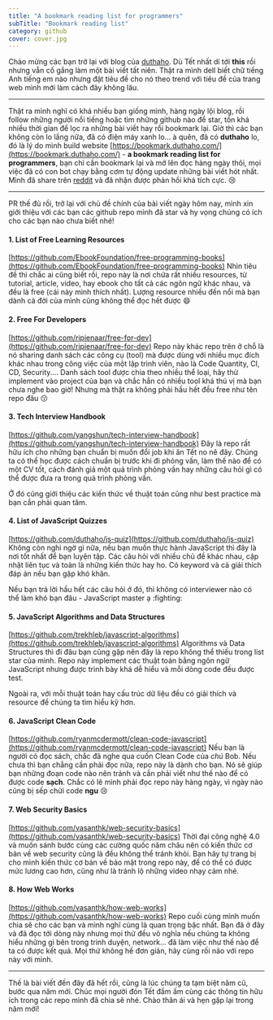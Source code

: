 ```yaml
---
title: "A bookmark reading list for programmers"
subTitle: "Bookmark reading list"
category: github
cover: cover.jpg
---
```


Chào mừng các bạn trở lại với blog của [duthaho](https://duthaho.com). Dù Tết nhất dí tới **this** rồi nhưng vẫn cố gắng làm một bài viết tất niên. Thật ra mình dell biết chữ tiếng Anh tiếng em nào nhưng đặt tiêu đề cho nó theo trend với tiêu đề của trang web mình mới làm cách đây không lâu.

---

Thật ra mình nghĩ có khá nhiều bạn giống mình, hàng ngày lội blog, rồi follow những người nổi tiếng hoặc tìm những github nào để star, tốn khá nhiều thời gian để lọc ra những bài viết hay rồi bookmark lại.
Giờ thì các bạn không còn lo lắng nữa, đã có điện máy xanh lo... à quên, đã có **duthaho** lo, đó là lý do mình build website [https://bookmark.duthaho.com/](https://bookmark.duthaho.com/) - **a bookmark reading list for programmers**, bạn chỉ cần bookmark lại và mở lên đọc hàng ngày thôi, mọi việc đã có con bot chạy bằng cơm tự động update những bài viết hót nhất. Mình đã share trên [reddit](https://www.reddit.com/r/learnprogramming/comments/enk0l2/i_created_a_bookmark_reading_list_for_programmers/) và đã nhận được phản hồi khá tích cực. :cry:

---

PR thế đủ rồi, trở lại với chủ đề chính của bài viết ngày hôm nay, mình xin giới thiệu với các bạn các github repo mình đã star và hy vọng chúng có ích cho các bạn nào chưa biết nhé!

#### 1. List of Free Learning Resources
[https://github.com/EbookFoundation/free-programming-books](https://github.com/EbookFoundation/free-programming-books)
Nhìn tiêu đề thì chắc ai cũng biết rồi, repo này là nơi chứa rất nhiều resources, từ tutorial, article, video, hay ebook cho tất cả các ngôn ngữ khác nhau, và đều là free (cái này mình thích nhất). Lượng resource nhiều đến nổi mà bạn dành cả đời của mình cũng không thể đọc hết được :smile:

#### 2. Free For Developers
[https://github.com/ripienaar/free-for-dev](https://github.com/ripienaar/free-for-dev)
Repo này khác repo trên ở chỗ là nó sharing danh sách các công cụ (tool) mà được dùng với nhiều mục đích khác nhau trong công việc của một lập trình viên, nào là Code Quantity, CI, CD, Security.... Danh sách tool được chia theo nhiều thể loại, hãy thử implement vào project của bạn và chắc hẳn có nhiều tool khá thú vị mà bạn chưa nghe bao giờ! Nhưng mà thật ra không phải hầu hết đều free như tên repo đâu :kissing:

#### 3. Tech Interview Handbook
[https://github.com/yangshun/tech-interview-handbook](https://github.com/yangshun/tech-interview-handbook)
Đây là repo rất hữu ích cho những bạn chuẩn bị muốn đổi job khi ăn Tết no nê đây. Chúng ta có thể học được cách chuẩn bị trước khi đi phỏng vấn, làm thế nào để có một CV tốt, cách đánh giá một quá trình phỏng vấn hay những câu hỏi gì có thể được đưa ra trong quá trình phỏng vấn.

Ở đó cũng giới thiệu các kiến thức về thuật toán cũng như best practice mà bạn cần phải quan tâm.

#### 4. List of JavaScript Quizzes
[https://github.com/duthaho/js-quiz](https://github.com/duthaho/js-quiz)
Không còn nghi ngờ gì nữa, nếu bạn muốn thực hành JavaScript thì đây là nơi tốt nhất để bạn luyện tập. Các câu hỏi với nhiều chủ đề khác nhau, cập nhật liên tục và toàn là những kiến thức hay ho. Có keyword và cả giải thích đáp án nếu bạn gặp khó khăn.

Nếu bạn trả lời hầu hết các câu hỏi ở đó, thì không có interviewer nào có thể làm khó bạn đâu - JavaScript master ạ :fighting:

#### 5. JavaScript Algorithms and Data Structures
[https://github.com/trekhleb/javascript-algorithms](https://github.com/trekhleb/javascript-algorithms)
Algorithms và Data Structures thì đi đâu bạn cũng gặp nên đây là repo không thể thiếu trong list star của mình. Repo này implement các thuật toán bằng ngôn ngữ JavaScript nhưng được trình bày khá dễ hiểu và mỗi dòng code đều được test.

Ngoài ra, với mỗi thuật toán hay cấu trúc dữ liệu đều có giải thích và resource để chúng ta tìm hiểu kỹ hơn.

#### 6. JavaScript Clean Code
[https://github.com/ryanmcdermott/clean-code-javascript](https://github.com/ryanmcdermott/clean-code-javascript)
Nếu bạn là người có đọc sách, chắc đã nghe qua cuốn Clean Code của _chú_ Bob. Nếu chưa thì bạn chẳng cần phải đọc nữa, repo này là dành cho bạn. Nó sẽ giúp bạn những đoạn code nào nên tránh và cần phải viết như thế nào để có được code **sạch**. Chắc có lẽ mình phải đọc repo này hàng ngày, vì ngày nào cũng bị sếp chửi code **ngu** :cry:

#### 7. Web Security Basics
[https://github.com/vasanthk/web-security-basics](https://github.com/vasanthk/web-security-basics)
Thời đại công nghệ 4.0 và muốn sánh bước cùng các cường quốc năm châu nên có kiến thức cơ bản về web security cũng là đều không thể tránh khỏi.
Bạn hãy tự trang bị cho mình kiến thức cơ bản về bảo mật trong repo này, để có thể có được mức lương cao hơn, cũng như là tránh lộ những video nhạy cảm nhé.

#### 8. How Web Works
[https://github.com/vasanthk/how-web-works](https://github.com/vasanthk/how-web-works)
Repo cuối cùng mình muốn chia sẽ cho các bạn và mình nghĩ cùng là quan trọng bậc nhất. Bạn đã ở đây và đã đọc tới dòng này nhưng mọi thứ đều vô nghĩa nếu chúng ta không hiểu những gì bên trong trình duyện, network... đã làm việc như thế nào để ta có được kết quả. Mọi thứ không hề đơn giản, hãy cùng rối não với repo này với mình.

---

Thế là bài viết đến đây đã hết rồi, cũng là lúc chúng ta tạm biệt năm cũ, bước qua năm mới. Chúc mọi người đón Tết đầm ấm cùng các thông tin hữu ích trong các repo mình đã chia sẽ nhé. Chào thân ái và hẹn gặp lại trong năm mới!
